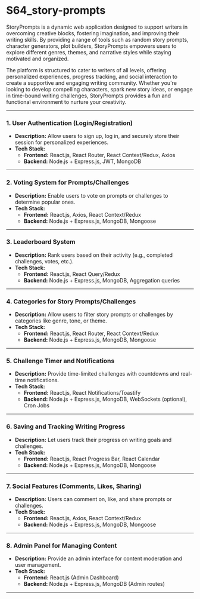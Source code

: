 # S64_story-prompts
StoryPrompts is a dynamic web application designed to support writers in overcoming creative blocks, fostering imagination, and improving their writing skills. 
By providing a range of tools such as random story prompts, character generators, plot builders, StoryPrompts empowers users to explore different genres, themes, and narrative styles while staying motivated and organized.

The platform is structured to cater to writers of all levels, offering personalized experiences, progress tracking, and social interaction to create a supportive and engaging writing community. Whether you're looking to develop compelling characters, spark new story ideas, or engage in time-bound writing challenges, StoryPrompts provides a fun and functional environment to nurture your creativity.

---

### **1. User Authentication (Login/Registration)**
   - **Description:** Allow users to sign up, log in, and securely store their session for personalized experiences.
   - **Tech Stack:**
     - **Frontend:** React.js, React Router, React Context/Redux, Axios
     - **Backend:** Node.js + Express.js, JWT, MongoDB

---

### **2. Voting System for Prompts/Challenges**
   - **Description:** Enable users to vote on prompts or challenges to determine popular ones.
   - **Tech Stack:**
     - **Frontend:** React.js, Axios, React Context/Redux
     - **Backend:** Node.js + Express.js, MongoDB, Mongoose

---

### **3. Leaderboard System**
   - **Description:** Rank users based on their activity (e.g., completed challenges, votes, etc.).
   - **Tech Stack:**
     - **Frontend:** React.js, React Query/Redux
     - **Backend:** Node.js + Express.js, MongoDB, Aggregation queries

---

### **4. Categories for Story Prompts/Challenges**
   - **Description:** Allow users to filter story prompts or challenges by categories like genre, tone, or theme.
   - **Tech Stack:**
     - **Frontend:** React.js, React Router, React Context/Redux
     - **Backend:** Node.js + Express.js, MongoDB, Mongoose

---

### **5. Challenge Timer and Notifications**
   - **Description:** Provide time-limited challenges with countdowns and real-time notifications.
   - **Tech Stack:**
     - **Frontend:** React.js, React Notifications/Toastify
     - **Backend:** Node.js + Express.js, MongoDB, WebSockets (optional), Cron Jobs

---

### **6. Saving and Tracking Writing Progress**
   - **Description:** Let users track their progress on writing goals and challenges.
   - **Tech Stack:**
     - **Frontend:** React.js, React Progress Bar, React Calendar 
     - **Backend:** Node.js + Express.js, MongoDB, Mongoose

---

### **7. Social Features (Comments, Likes, Sharing)**
   - **Description:** Users can comment on, like, and share prompts or challenges.
   - **Tech Stack:**
     - **Frontend:** React.js, Axios, React Context/Redux
     - **Backend:** Node.js + Express.js, MongoDB, Mongoose

---

### **8. Admin Panel for Managing Content**
   - **Description:** Provide an admin interface for content moderation and user management.
   - **Tech Stack:**
     - **Frontend:** React.js (Admin Dashboard)
     - **Backend:** Node.js + Express.js, MongoDB (Admin routes)

---